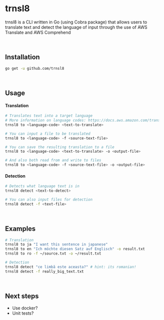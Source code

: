 # trnsl8
trnsl8 is a CLI written in Go (using Cobra package) that allows users to translate text and detect the language of input through the use of AWS Translate and AWS Comprehend

<br>


## Installation
```sh
go get -u github.com/trnsl8
```

<br>
  
## Usage


#### Translation
```sh
# Translates text into a target language
# More information on language codes: https://docs.aws.amazon.com/translate/latest/dg/what-is.html
trnsl8 to <language-code> <text-to-translate>  

# You can input a file to be translated
trnsl8 to <language-code> -f <source-text-file>

# You can save the resulting translation to a file
trnsl8 to <language-code> <text-to-translate> -o <output-file>

# And also both read from and write to files
trnsl8 to <language-code> -f <source-text-file> -o <output-file>
```

#### Detection
```sh
# Detects what language text is in
trnsl8 detect <text-to-detect> 

# You can also input files for detection
trnsl8 detect -f <text-file>
```

<br>

## Examples

```sh
# Translation
trnsl8 to ja "I want this sentence in japanese" 
trnsl8 to en "Ich möchte diesen Satz auf Englisch" -o result.txt
trnsl8 to ro -f ~/source.txt -o ~/result.txt  

# Detection
trnsl8 detect "ce limbă este aceasta?" # hint: its romanian!
trnsl8 detect -f really_big_text.txt
```

<br>

## Next steps
* Use docker?
* Unit tests?

